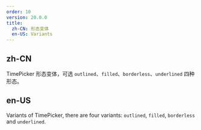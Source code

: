 ```yaml
---
order: 10
version: 20.0.0
title:
  zh-CN: 形态变体
  en-US: Variants
---
```


## zh-CN

TimePicker 形态变体，可选 `outlined`、`filled`、`borderless`、`underlined` 四种形态。

## en-US

Variants of TimePicker, there are four variants: `outlined`, `filled`, `borderless` and `underlined`.
